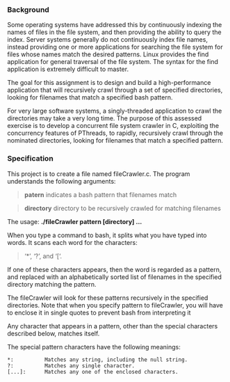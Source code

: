 ### Background 
Some operating systems have addressed this by continuously indexing the names of files in the file system, and then providing the ability to query the index. Server systems generally do not continuously index file names, instead providing one or more applications for searching the file system for files whose names match the desired patterns. Linux provides the find application for general traversal of the file system. The syntax for the find application is extremely difficult to master. 

The goal for this assignment is to design and build a high-performance application that will recursively crawl through a set of specified directories, looking for filenames that match a specified bash pattern.

For very large software systems, a singly-threaded application to crawl the directories may take a very long time. The purpose of this assessed exercise is to develop a concurrent file system crawler in C, exploiting the concurrency features of PThreads, to rapidly, recursively crawl through the nominated directories, looking for filenames that match a specified pattern.

### Specification
This project is to create a file named fileCrawler.c. The program understands the following arguments:
> **patern** indicates a bash pattern that filenames match 

> **directory** directory to be recursively crawled for matching filenames 

The usage:  **./fileCrawler pattern [directory] ...**

When you type a command to bash, it splits what you have typed into words. It scans each word for the characters:
> ‘*’, ‘?’, and ‘[‘. 

If one of these characters appears, then the word is regarded as a pattern, and replaced with an alphabetically sorted list of filenames in the specified directory
matching the pattern. 

The fileCrawler will look for these patterns recursively in the specified directories. Note that when you specify pattern to fileCrawler, you will have to enclose it in single quotes to prevent bash from interpreting it

Any character that appears in a pattern, other than the special characters described below, matches itself.

The special pattern characters have the following meanings: 

```
*: 			Matches any string, including the null string.
?:  		Matches any single character.
[...]:  	Matches any one of the enclosed characters. 

```
